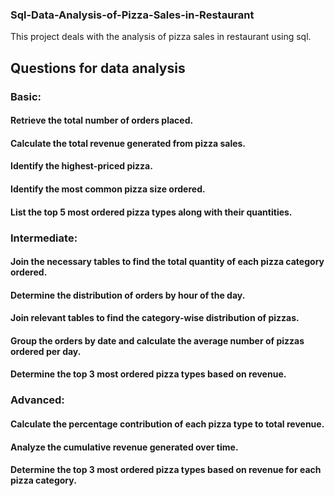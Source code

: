 ### Sql-Data-Analysis-of-Pizza-Sales-in-Restaurant
This project deals with the analysis of pizza sales in restaurant using sql.

## Questions for data analysis
### Basic:
#### Retrieve the total number of orders placed.
#### Calculate the total revenue generated from pizza sales.
#### Identify the highest-priced pizza.
#### Identify the most common pizza size ordered.
#### List the top 5 most ordered pizza types along with their quantities.


### Intermediate:
#### Join the necessary tables to find the total quantity of each pizza category ordered.
#### Determine the distribution of orders by hour of the day.
#### Join relevant tables to find the category-wise distribution of pizzas.
#### Group the orders by date and calculate the average number of pizzas ordered per day.
#### Determine the top 3 most ordered pizza types based on revenue.

### Advanced:
#### Calculate the percentage contribution of each pizza type to total revenue.
#### Analyze the cumulative revenue generated over time.
#### Determine the top 3 most ordered pizza types based on revenue for each pizza category.
